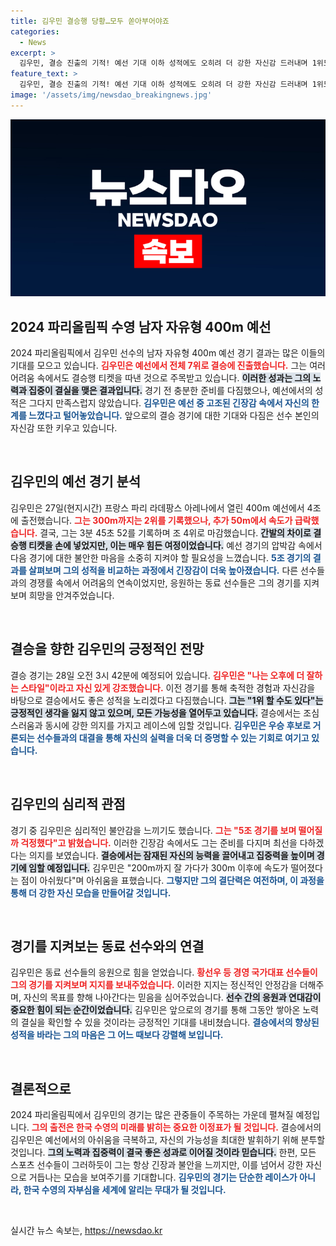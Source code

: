 ```yaml
---
title: 김우민 결승행 당황…모두 쏟아부어야죠
categories:
  - News
excerpt: >
  김우민, 결승 진출의 기적! 예선 기대 이하 성적에도 오히려 더 강한 자신감 드러내며 1위도 가능하다는 포부를 밝혀. 긴장 속 강한 레이스 기대!
feature_text: >
  김우민, 결승 진출의 기적! 예선 기대 이하 성적에도 오히려 더 강한 자신감 드러내며 1위도 가능하다는 포부를 밝혀. 긴장 속 강한 레이스 기대!
image: '/assets/img/newsdao_breakingnews.jpg'
---
```


<p><img src="/assets/img/newsdao_breakingnews.jpg" alt="ontimetimes 속보" /></p>

<h2 data-ke-size="size26">2024 파리올림픽 수영 남자 자유형 400m 예선</h2>

<p data-ke-size="size16">2024 파리올림픽에서 김우민 선수의 남자 자유형 400m 예선 경기 결과는 많은 이들의 기대를 모으고 있습니다. <b><span style="color: #ee2323;">김우민은 예선에서 전체 7위로 결승에 진출했습니다.</span></b> 그는 여러 어려움 속에서도 결승행 티켓을 따낸 것으로 주목받고 있습니다. <b><span style="background-color: #21538527;">이러한 성과는 그의 노력과 집중이 결실을 맺은 결과입니다.</span></b> 경기 전 충분한 준비를 다짐했으나, 예선에서의 성적은 그다지 만족스럽지 않았습니다. <b><span style="color: #1a5490;">김우민은 예선 중 고조된 긴장감 속에서 자신의 한계를 느꼈다고 털어놓았습니다.</span></b> 앞으로의 결승 경기에 대한 기대와 다짐은 선수 본인의 자신감 또한 키우고 있습니다.</p>

<p data-ke-size="size16">&nbsp;</p>

<h2 data-ke-size="size26">김우민의 예선 경기 분석</h2>

<p data-ke-size="size16">김우민은 27일(현지시간) 프랑스 파리 라데팡스 아레나에서 열린 400m 예선에서 4조에 출전했습니다. <b><span style="color: #ee2323;">그는 300m까지는 2위를 기록했으나, 추가 50m에서 속도가 급락했습니다.</span></b> 결국, 그는 3분 45초 52를 기록하며 조 4위로 마감했습니다. <b><span style="background-color: #21538527;">간발의 차이로 결승행 티켓을 손에 넣었지만, 이는 매우 힘든 여정이었습니다.</span></b> 예선 경기의 압박감 속에서 다음 경기에 대한 불안한 마음을 소중히 지켜야 할 필요성을 느꼈습니다. <b><span style="color: #1a5490;">5조 경기의 결과를 살펴보며 그의 성적을 비교하는 과정에서 긴장감이 더욱 높아졌습니다.</span></b> 다른 선수들과의 경쟁률 속에서 어려움의 연속이었지만, 응원하는 동료 선수들은 그의 경기를 지켜보며 희망을 안겨주었습니다.</p>

<p data-ke-size="size16">&nbsp;</p>

<h2 data-ke-size="size26">결승을 향한 김우민의 긍정적인 전망</h2>

<p data-ke-size="size16">결승 경기는 28일 오전 3시 42분에 예정되어 있습니다. <b><span style="color: #ee2323;">김우민은 "나는 오후에 더 잘하는 스타일"이라고 자신 있게 강조했습니다.</span></b> 이전 경기를 통해 축적한 경험과 자신감을 바탕으로 결승에서도 좋은 성적을 노리겠다고 다짐했습니다. <b><span style="background-color: #21538527;">그는 "1위 할 수도 있다"는 긍정적인 생각을 잃지 않고 있으며, 모든 가능성을 열어두고 있습니다.</span></b> 결승에서는 조심스러움과 동시에 강한 의지를 가지고 레이스에 임할 것입니다. <b><span style="color: #1a5490;">김우민은 우승 후보로 거론되는 선수들과의 대결을 통해 자신의 실력을 더욱 더 증명할 수 있는 기회로 여기고 있습니다.</span></b></p>

<p data-ke-size="size16">&nbsp;</p>

<h2 data-ke-size="size26">김우민의 심리적 관점</h2>

<p data-ke-size="size16">경기 중 김우민은 심리적인 불안감을 느끼기도 했습니다. <b><span style="color: #ee2323;">그는 "5조 경기를 보며 떨어질까 걱정했다"고 밝혔습니다.</span></b> 이러한 긴장감 속에서도 그는 준비를 다지며 최선을 다하겠다는 의지를 보였습니다. <b><span style="background-color: #21538527;">결승에서는 잠재된 자신의 능력을 끌어내고 집중력을 높이며 경기에 임할 예정입니다.</span></b> 김우민은 "200m까지 잘 가다가 300m 이후에 속도가 떨어졌다는 점이 아쉬웠다"며 아쉬움을 표했습니다. <b><span style="color: #1a5490;">그렇지만 그의 결단력은 여전하며, 이 과정을 통해 더 강한 자신 모습을 만들어갈 것입니다.</span></b></p>

<p data-ke-size="size16">&nbsp;</p>

<h2 data-ke-size="size26">경기를 지켜보는 동료 선수와의 연결</h2>

<p data-ke-size="size16">김우민은 동료 선수들의 응원으로 힘을 얻었습니다. <b><span style="color: #ee2323;">황선우 등 경영 국가대표 선수들이 그의 경기를 지켜보며 지지를 보내주었습니다.</span></b> 이러한 지지는 정신적인 안정감을 더해주며, 자신의 목표를 향해 나아간다는 믿음을 심어주었습니다. <b><span style="background-color: #21538527;">선수 간의 응원과 연대감이 중요한 힘이 되는 순간이었습니다.</span></b> 김우민은 앞으로의 경기를 통해 그동안 쌓아온 노력의 결실을 확인할 수 있을 것이라는 긍정적인 기대를 내비쳤습니다. <b><span style="color: #1a5490;">결승에서의 향상된 성적을 바라는 그의 마음은 그 어느 때보다 강렬해 보입니다.</span></b></p>

<p data-ke-size="size16">&nbsp;</p>

<h2 data-ke-size="size26">결론적으로</h2>

<p data-ke-size="size16">2024 파리올림픽에서 김우민의 경기는 많은 관중들이 주목하는 가운데 펼쳐질 예정입니다. <b><span style="color: #ee2323;">그의 출전은 한국 수영의 미래를 밝히는 중요한 이정표가 될 것입니다.</span></b> 결승에서의 김우민은 예선에서의 아쉬움을 극복하고, 자신의 가능성을 최대한 발휘하기 위해 분투할 것입니다. <b><span style="background-color: #21538527;">그의 노력과 집중력이 결국 좋은 성과로 이어질 것이라 믿습니다.</span></b> 한편, 모든 스포츠 선수들이 그러하듯이 그는 항상 긴장과 불안을 느끼지만, 이를 넘어서 강한 자신으로 거듭나는 모습을 보여주기를 기대합니다. <b><span style="color: #1a5490;">김우민의 경기는 단순한 레이스가 아니라, 한국 수영의 자부심을 세계에 알리는 무대가 될 것입니다.</span></b></p>

<p data-ke-size="size16">&nbsp;</p>
실시간 뉴스 속보는, <a href="https://newsdao.kr" rel="dofollow">https://newsdao.kr</a>


